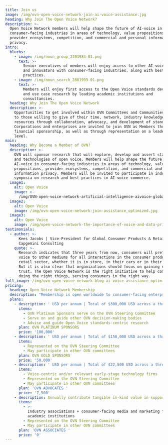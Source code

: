 ```yaml
---
title: Join us
image: /img/ovn-open-voice-network-join-ai-voice-assistance.jpg
heading: Why Join The Open Voice Network?
description: >-
  Open Voice Network members will help shape the future of AI-voice in
  consumer-facing industries in areas of technology, value propositions,
  provider ecosystems, competition, and commercial and personal information
  privacy.  
intro:
  blurbs:
    - image: /img/noun_group_2391984-01.png
      text: >-
        Senior executives of members will enjoy access to other AI-voice leaders
        and innovators with consumer-facing industries, along with best
        practices.
    - image: /img/noun_search_2801993-01.png
      text: >-
        Members will enjoy first access to the Open Voice standards development
        and use case research by leading academic institutions and
        consultancies.
  heading: Why Join The Open Voice Network
  description: >-
    Opportunities to get involved within OVN Committees and Communities are open
    to those willing to give of their time, network, industry knowledge, and
    resources through collaboration, advocacy, and development of standards.
    Corporations and enterprises are invited to join OVN as Members through a
    financial sponsorship, as well as through representation on a leadership
    level.
main:
  heading: Why Become a Member of OVN?
  description: >-
    OVN will sponsor research that will explore, develop and assert standards
    and technologies of open voice. Members will help shape the future of
    AI-voice in consumer-facing industries in areas of technology, value
    propositions, provider ecosystems, competition, and commercial and personal
    information privacy. Members will be invited to participate in industry
    symposia on research and best practices in AI-voice commerce.
  image1:
    alt: Open Voice
    image: >-
      /img/OVN-open-voice-network-artificial-intelligence-aivoice-global-standards_optimized.jpg
  image2:
    alt: Open Voice
    image: /img/ovn-open-voice-network-join-assistance_optimized.jpg
  image3:
    alt: Open Voice
    image: /img/open-voice-network-the-importance-of-voice-and-data-privacy_optimized.jpg
testimonials:
  - author: >-
      Kees Jacobs | Vice-President for Global Consumer Products & Retail,
      Capgemini Consulting
    quote: >-
      Research indicates that three years from now, consumers will prefer using
      voice to other mediums for all interactions in the consumer products and
      retail sector, whether it is in store, in their cars or in their homes.
      But it is also clear that organizations should focus on gaining consumer
      trust. The Open Voice Network is the right initiative to help companies
      doing the right things, serving consumers in the right way.
full_image: /img/ovn-open-voice-network-blog-ai-voice-assistance_optimized.jpg
pricing:
  heading: Open Voice Network Membership
  description: "Membership is open worldwide to consumer-facing enterprises and public entities, as well as those that advise, represent, or study such enterprises and entities. \_"
  plans:
    - description: ' USD per annum | Total of $300,000 USD across a three-year commitment'
      items:
        - OVN Platinum Sponsors serve on the OVN Steering Committee
        - Serve on and guide other OVN decision-making bodies
        - Advise and guide Open Voice standards-centric research
      plan: OVN PLATINUM SPONSORS
      price: '100,000'
    - description: ' USD per annum | Total of $150,000 USD across a three-year commitment'
      items:
        - Represented on the OVN Steering Committee
        - May participate in other OVN committees
      plan: OVN GOLD SPONSORS
      price: '50,000'
    - description: ' USD per annum | Total of $22,500 USD across a three-year commitment'
      items:
        - Voice-centric and/or relevant early-stage technology firms
        - Represented on the OVN Steering Committee
        - May participate in other OVN committees
      plan: 'OVN ADVOCATES '
      price: '7,500'
    - description: Annually contribute tangible in-kind value in support
      items:
        - >-
          Industry associations + consumer-facing media and marketing firms +
          academic institutions
        - Represented on the OVN Steering Committee
        - May participate in other OVN committees
      plan: 'OVN ASSOCIATES '
      price: '0'
---
```


